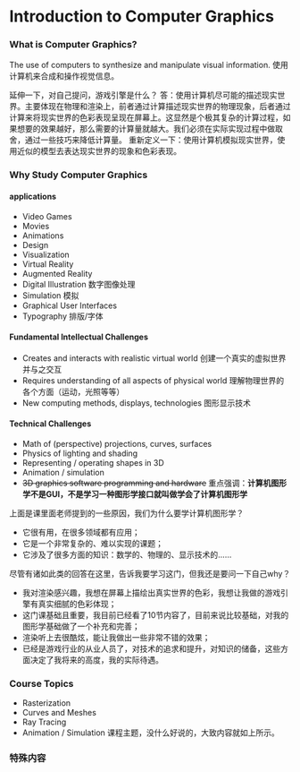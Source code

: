 # Introduction to Computer Graphics

### What is Computer Graphics?
The use of computers to synthesize and manipulate visual information.
使用计算机来合成和操作视觉信息。

延伸一下，对自己提问，游戏引擎是什么？
答：使用计算机尽可能的描述现实世界。主要体现在物理和渲染上，前者通过计算描述现实世界的物理现象，后者通过计算来将现实世界的色彩表现呈现在屏幕上。这显然是个极其复杂的计算过程，如果想要的效果越好，那么需要的计算量就越大。我们必须在实际实现过程中做取舍，通过一些技巧来降低计算量。
重新定义一下：使用计算机模拟现实世界，使用近似的模型去表达现实世界的现象和色彩表现。

### Why Study Computer Graphics
#### applications
+ Video Games
+ Movies
+ Animations
+ Design
+ Visualization
+ Virtual Reality
+ Augmented Reality
+ Digital Illustration 数字图像处理
+ Simulation 模拟
+ Graphical User Interfaces
+ Typography 排版/字体

#### Fundamental Intellectual Challenges
+ Creates and interacts with realistic virtual world 创建一个真实的虚拟世界并与之交互
+ Requires understanding of all aspects of physical world 理解物理世界的各个方面（运动，光照等等）
+ New computing methods, displays, technologies 图形显示技术

#### Technical Challenges
+ Math of (perspective) projections, curves, surfaces
+ Physics of lighting and shading
+ Representing / operating shapes in 3D
+ Animation / simulation 
+ ~~3D graphics software programming and hardware~~
重点强调：**计算机图形学不是GUI，不是学习一种图形学接口就叫做学会了计算机图形学**

上面是课里面老师提到的一些原因，我们为什么要学计算机图形学？
+ 它很有用，在很多领域都有应用；
+ 它是一个非常复杂的、难以实现的课题；
+ 它涉及了很多方面的知识：数学的、物理的、显示技术的……

尽管有诸如此类的回答在这里，告诉我要学习这门，但我还是要问一下自己why？
+ 我对渲染感兴趣，我想在屏幕上描绘出真实世界的色彩，我想让我做的游戏引擎有真实细腻的色彩体现；
+ 这门课基础且重要，我目前已经看了10节内容了，目前来说比较基础，对我的图形学基础做了一个补充和完善；
+ 渲染听上去很酷炫，能让我做出一些非常不错的效果；
+ 已经是游戏行业的从业人员了，对技术的追求和提升，对知识的储备，这些方面决定了我将来的高度，我的实际待遇。

### Course Topics
+ Rasterization
+ Curves and Meshes
+ Ray Tracing
+ Animation / Simulation
课程主题，没什么好说的，大致内容就如上所示。

### 特殊内容

